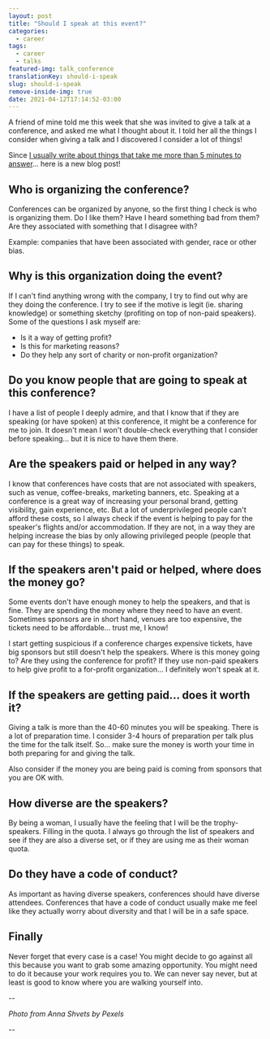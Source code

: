 ```yaml
---
layout: post
title: "Should I speak at this event?"
categories:
  - career
tags:
  - career
  - talks
featured-img: talk_conference
translationKey: should-i-speak
slug: should-i-speak
remove-inside-img: true
date: 2021-04-12T17:14:52-03:00
---
```


A friend of mine told me this week that she was invited to give a talk at a conference, and asked me what I thought about it. I told her all the things I consider when giving a talk and I discovered I consider a lot of things! 

<!--more-->

Since [I usually write about things that take me more than 5 minutes to answer](https://leportella.com/why-have-a-blog.html/#what-to-writeh2)... here is a new blog post!

## Who is organizing the conference?

Conferences can be organized by anyone, so the first thing I check is who is organizing them. Do I like them? Have I heard something bad from them? Are they associated with something that I disagree with?

Example: companies that have been associated with gender, race or other bias. 

## Why is this organization doing the event?

If I can't find anything wrong with the company, I try to find out why are they doing the conference. I try to see if the motive is legit (ie. sharing knowledge) or something sketchy (profiting on top of non-paid speakers). Some of the questions I ask myself are:

- Is it a way of getting profit?
- Is this for marketing reasons?
- Do they help any sort of charity or non-profit organization?

## Do you know people that are going to speak at this conference?

I have a list of people I deeply admire, and that I know that if they are speaking (or have spoken) at this conference, it might be a conference for me to join. It doesn't mean I won't double-check everything that I consider before speaking... but it is nice to have them there. 

## Are the speakers paid or helped in any way?

I know that conferences have costs that are not associated with speakers, such as venue, coffee-breaks, marketing banners, etc. Speaking at a conference is a great way of increasing your personal brand, getting visibility, gain experience, etc. But a lot of underprivileged people can't afford these costs, so I always check if the event is helping to pay for the speaker's flights and/or accommodation. If they are not, in a way they are helping increase the bias by only allowing privileged people (people that can pay for these things) to speak. 

## If the speakers aren't paid or helped, where does the money go?

Some events don't have enough money to help the speakers, and that is fine. They are spending the money where they need to have an event. Sometimes sponsors are in short hand, venues are too expensive, the tickets need to be affordable... trust me, I know! 

I start getting suspicious if a conference charges expensive tickets, have big sponsors but still doesn't help the speakers. Where is this money going to? Are they using the conference for profit? If they use non-paid speakers to help give profit to a for-profit organization... I definitely  won't speak at it. 

## If the speakers are getting paid... does it worth it?

Giving a talk is more than the 40-60 minutes you will be speaking. There is a lot of preparation time. I consider 3-4 hours of preparation per talk plus the time for the talk itself. So... make sure the money is worth your time in both preparing for and giving the talk. 

Also consider if the money you are being paid is coming from sponsors that you are OK with. 

## How diverse are the speakers?

By being a woman, I usually have the feeling that I will be the trophy-speakers. Filling in the quota. I always go through the list of speakers and see if they are also a diverse set, or if they are using me as their woman quota. 

## Do they have a code of conduct?

As important as having diverse speakers, conferences should have diverse attendees. Conferences that have a code of conduct usually make me feel like they actually worry about diversity and that I will be in a safe space. 

## Finally

Never forget that every case is a case! You might decide to go against all this because you want to grab some amazing opportunity. You might need to do it because your work requires you to. We can never say never, but at least is good to know where you are walking yourself into.

--

*Photo from Anna Shvets by Pexels*

-- 


